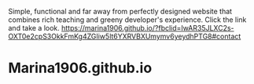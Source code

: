 Simple, functional and far away from perfectly designed website that combines rich teaching and greeny developer's experience. Click the link and take a look.
https://marina1906.github.io/?fbclid=IwAR35JLXC2s-OXT0e2cpS3OkkFmKg4ZGIiw5lt6YXRVBXUmymv6yeydhPTG8#contact
# Marina1906.github.io

